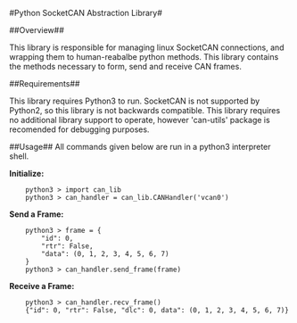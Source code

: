 #Python SocketCAN Abstraction Library#

##Overview##

This library is responsible for managing linux SocketCAN connections, and 
wrapping them to human-reabalbe python methods. This library contains the 
methods necessary to form, send and receive CAN frames.

##Requirements##

This library requires Python3 to run. SocketCAN is not supported by Python2,
so this library is not backwards compatible. This library requires no
additional library support to operate, however 'can-utils' package is
recomended for debugging purposes.

##Usage##
All commands given below are run in a python3 interpreter shell.

**Initialize:**
```
	python3 > import can_lib 
	python3 > can_handler = can_lib.CANHandler('vcan0')
```
**Send a Frame:**
```
	python3 > frame = {
		"id": 0,
		"rtr": False,
		"data": (0, 1, 2, 3, 4, 5, 6, 7)
	}
	python3 > can_handler.send_frame(frame)
```
**Receive a Frame:**
```
	python3 > can_handler.recv_frame()
	{"id": 0, "rtr": False, "dlc": 0, data": (0, 1, 2, 3, 4, 5, 6, 7)}
```
